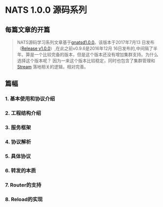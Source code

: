 # NATS 1.0.0 源码系列

## 每篇文章的开篇

> NATS源码学习系列文章基于[gnatsd1.0.0](https://github.com/nats-io/gnatsd/tree/v1.0.0)。该版本于2017年7月13
> 日发布（[Release v1.0.0](https://github.com/nats-io/gnatsd/releases/tag/v1.0.0)）,在此之前v0.9.6是2016年12月
> 16日发布的,中间隔了半年。算是一个比较完备的版本，但是这个版本还没有增加集群支持。为什么选择这个版本呢？
> 因为一来这个版本比较稳定，同时也包含了集群管理和[Stream](https://github.com/nats-io/nats-streaming-server)
> 落地相关的逻辑，相对完善。

## 篇幅

### 1. 基本使用和协议介绍

### 2. 工程结构介绍

### 3. 服务框架

### 4. 协议解析

### 5. 具体协议

### 6. 转发的本质

### 7. Router的支持

### 8. Reload的实现
